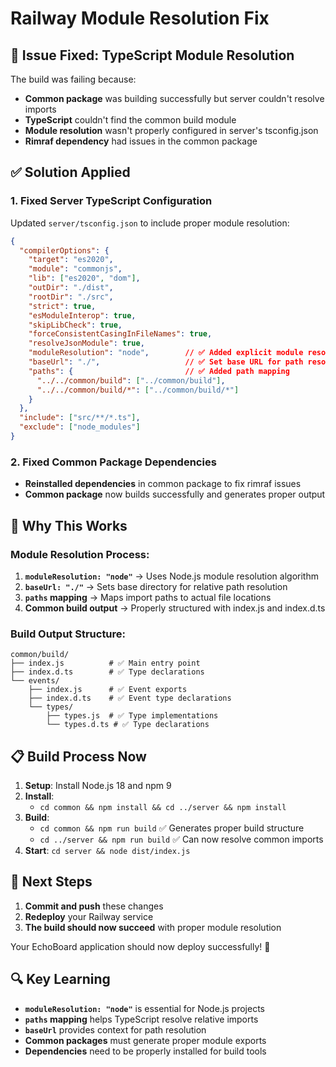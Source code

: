 # Railway Module Resolution Fix

## 🚨 Issue Fixed: TypeScript Module Resolution

The build was failing because:
- **Common package** was building successfully but server couldn't resolve imports
- **TypeScript** couldn't find the common build module
- **Module resolution** wasn't properly configured in server's tsconfig.json
- **Rimraf dependency** had issues in the common package

## ✅ Solution Applied

### **1. Fixed Server TypeScript Configuration**

Updated `server/tsconfig.json` to include proper module resolution:

```json
{
  "compilerOptions": {
    "target": "es2020",
    "module": "commonjs",
    "lib": ["es2020", "dom"],
    "outDir": "./dist",
    "rootDir": "./src",
    "strict": true,
    "esModuleInterop": true,
    "skipLibCheck": true,
    "forceConsistentCasingInFileNames": true,
    "resolveJsonModule": true,
    "moduleResolution": "node",        // ✅ Added explicit module resolution
    "baseUrl": "./",                   // ✅ Set base URL for path resolution
    "paths": {                         // ✅ Added path mapping
      "../../common/build": ["../common/build"],
      "../../common/build/*": ["../common/build/*"]
    }
  },
  "include": ["src/**/*.ts"],
  "exclude": ["node_modules"]
}
```

### **2. Fixed Common Package Dependencies**

- **Reinstalled dependencies** in common package to fix rimraf issues
- **Common package** now builds successfully and generates proper output

## 🎯 Why This Works

### **Module Resolution Process:**
1. **`moduleResolution: "node"`** → Uses Node.js module resolution algorithm
2. **`baseUrl: "./"`** → Sets base directory for relative path resolution
3. **`paths` mapping** → Maps import paths to actual file locations
4. **Common build output** → Properly structured with index.js and index.d.ts

### **Build Output Structure:**
```
common/build/
├── index.js          # ✅ Main entry point
├── index.d.ts        # ✅ Type declarations
└── events/
    ├── index.js      # ✅ Event exports
    ├── index.d.ts    # ✅ Event type declarations
    └── types/
        ├── types.js  # ✅ Type implementations
        └── types.d.ts # ✅ Type declarations
```

## 📋 Build Process Now

1. **Setup**: Install Node.js 18 and npm 9
2. **Install**: 
   - `cd common && npm install && cd ../server && npm install`
3. **Build**: 
   - `cd common && npm run build` ✅ Generates proper build structure
   - `cd ../server && npm run build` ✅ Can now resolve common imports
4. **Start**: `cd server && node dist/index.js`

## 🚀 Next Steps

1. **Commit and push** these changes
2. **Redeploy** your Railway service
3. **The build should now succeed** with proper module resolution

Your EchoBoard application should now deploy successfully! 🎉

## 🔍 Key Learning

- **`moduleResolution: "node"`** is essential for Node.js projects
- **`paths` mapping** helps TypeScript resolve relative imports
- **`baseUrl`** provides context for path resolution
- **Common packages** must generate proper module exports
- **Dependencies** need to be properly installed for build tools
